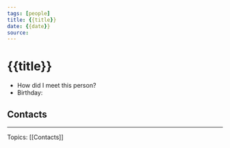 ```yaml
---
tags: [people]
title: {{title}}
date: {{date}}
source: 
---
```


# {{title}}
- How did I meet this person?
- Birthday:

## Contacts

---

Topics: [[Contacts]]
